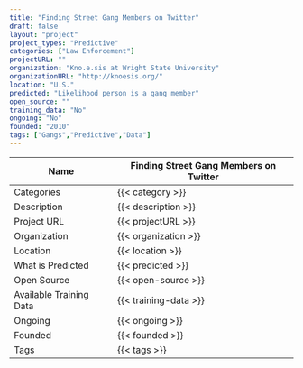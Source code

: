 ```yaml
---
title: "Finding Street Gang Members on Twitter"
draft: false
layout: "project"
project_types: "Predictive"
categories: ["Law Enforcement"]
projectURL: ""
organization: "Kno.e.sis at Wright State University"
organizationURL: "http://knoesis.org/"
location: "U.S."
predicted: "Likelihood person is a gang member"
open_source: ""
training_data: "No"
ongoing: "No"
founded: "2010"
tags: ["Gangs","Predictive","Data"]
---
```



Name                    |  Finding Street Gang Members on Twitter    
------------------------|----
Categories              | {{< category >}} 
Description             | {{< description >}} 
Project URL             | {{< projectURL >}} 
Organization            | {{< organization >}} 
Location                | {{< location >}} 
What is Predicted       | {{< predicted >}} 
Open Source             | {{< open-source >}} 
Available Training Data | {{< training-data >}}
Ongoing                 | {{< ongoing >}} 
Founded                 | {{< founded >}} 
Tags                    | {{< tags >}} 
